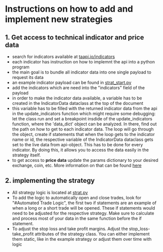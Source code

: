 # Instructions on how to add and implement new strategies

## 1. Get access to technical indicator and price data

- search for indicators available at [taapi.io/indicators](https://taapi.io/indicators/)
- each indicator has instruction on how to implemnt the api into a python program
- the main goal is to bundle all indicator data into one single payload to request its data 
- an example indicator payload can be found in [strat_start.py](..\src\strat_start.py)
- add the indicators which are need into the "indicators" field of the payload
- in order to make the indicator data available, a variable has to be created in the IndicatorData dataclass at the top of the document
- this variable has to be filled with the returned indicator data from the api in the update_indicators function which might require some debugging: let the class run and set a breakpoint insdide of the update_indicators function, where the 'data_dict' object can be analyzed. In there, find out the path on how to get to each indicator data. The loop will go through the object, create if statements that when the loop gets to the indicator name or id, the respective variable of the IndicatorData dataclass gets set to the live data from api-object. This has to be done for every indicator. By doing this, it allows you to access the data easily in the strategy itself.
 - to get access to __price data__ update the params dictionary to your desired exchange, coin, etc. More information on that can be found [here](https://taapi.io/indicators/price/)

## 2. implementing the strategy
 - All strategy logic is located at [strat.py](..\src\strat.py)
 - To add the logic to automatically open and close trades, look for "#Automated Trade Logic", the first two if statements are an example of when a long or a short trade will be opened. These if statements would need to be adjusted for the respective strategy. Make sure to calculate and process most of your data in the same function before the if statement.
- To adjust the stop loss and take profit margins. Adjust the stop_loss- take_profit attributes of the strategy class. You can either implement them static, like in the example strategy or adjust them over time with logic

  
  

